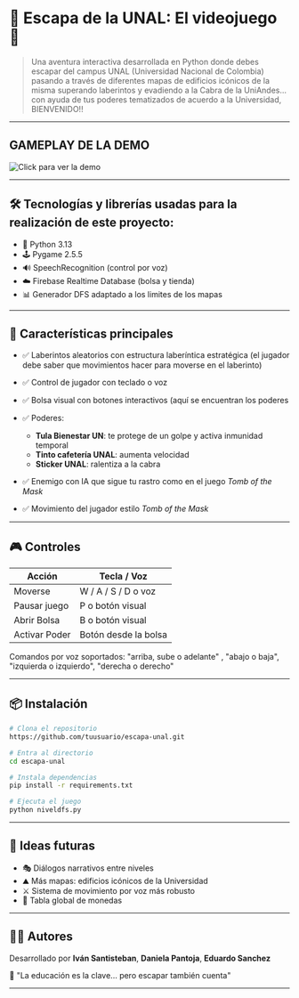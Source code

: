 # 👑 Escapa de la UNAL: El videojuego 🐐

> Una aventura interactiva desarrollada en Python donde debes escapar del campus UNAL (Universidad Nacional de Colombia) pasando a través de diferentes mapas de edificios icónicos de la misma superando laberintos y evadiendo a la Cabra de la UniAndes... con ayuda de tus poderes tematizados de acuerdo a la Universidad, BIENVENIDO!!

---

## GAMEPLAY DE LA DEMO

![Click para ver la demo](https://github.com/user-attachments/assets/73308de8-0c18-4cce-bb8f-4779cd97577a) <!-- Puedes cambiar esto por un GIF o video tuyo -->

---

## 🛠️ Tecnologías y librerías usadas para la realización de este proyecto:

* 🐍 Python 3.13
* 🕹️ Pygame 2.5.5
* 🔊 SpeechRecognition (control por voz)
* ☁️ Firebase Realtime Database (bolsa y tienda)
* 📊 Generador DFS adaptado a los limites de los mapas

---

## 🎯 Características principales

* ✅ Laberintos aleatorios con estructura laberíntica estratégica (el jugador debe saber que movimientos hacer para moverse en el laberinto)
* ✅ Control de jugador con teclado o voz
* ✅ Bolsa visual con botones interactivos (aquí se encuentran los poderes
* ✅ Poderes:

  * **Tula Bienestar UN**: te protege de un golpe y activa inmunidad temporal
  * **Tinto cafetería UNAL**: aumenta velocidad
  * **Sticker UNAL**: ralentiza a la cabra
* ✅ Enemigo con IA que sigue tu rastro como en el juego *Tomb of the Mask*
* ✅ Movimiento del jugador estilo *Tomb of the Mask*
---

## 🎮 Controles

| Acción        | Tecla / Voz          |
| ------------- | -------------------- |
| Moverse       | W / A / S / D o voz  |
| Pausar juego  | P o botón visual     |
| Abrir Bolsa   | B o botón visual     |
| Activar Poder | Botón desde la bolsa |

Comandos por voz soportados: "arriba, sube o adelante" , "abajo o baja", "izquierda o izquierdo", "derecha o derecho"

---

## 📦 Instalación

```bash
# Clona el repositorio
https://github.com/tuusuario/escapa-unal.git

# Entra al directorio
cd escapa-unal

# Instala dependencias
pip install -r requirements.txt

# Ejecuta el juego
python niveldfs.py
```

---

## 🧠 Ideas futuras

* 🎭 Diálogos narrativos entre niveles
* ⛰️ Más mapas: edificios icónicos de la Universidad
* ⚔️ Sistema de movimiento por voz más robusto
* 📰 Tabla global de monedas

---

## 👨‍💼 Autores

Desarrollado por **Iván Santisteban**, **Daniela Pantoja**, **Eduardo Sanchez**

💬 "La educación es la clave... pero escapar también cuenta"

---
